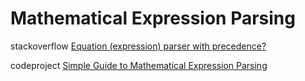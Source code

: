 # Mathematical Expression Parsing





stackoverflow [Equation (expression) parser with precedence?](https://stackoverflow.com/questions/28256/equation-expression-parser-with-precedence)

codeproject [Simple Guide to Mathematical Expression Parsing](https://www.codeproject.com/articles/88435/simple-guide-to-mathematical-expression-parsing)

